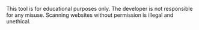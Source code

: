 This tool is for educational purposes only. The developer is not responsible for any misuse. 
Scanning websites without permission is illegal and unethical.

